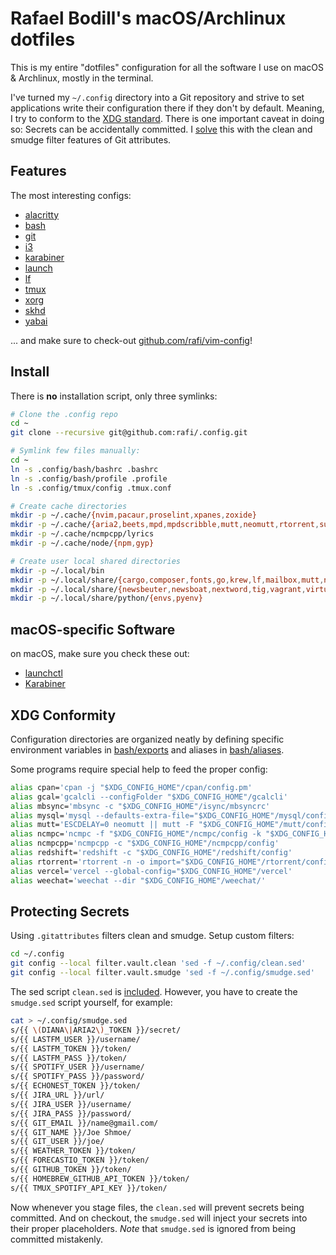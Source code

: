 # Rafael Bodill's macOS/Archlinux dotfiles

This is my entire "dotfiles" configuration for all the software I use on macOS
& Archlinux, mostly in the terminal.

I've turned my `~/.config` directory into a Git repository and strive to set
applications write their configuration there if they don't by default. Meaning,
I try to conform to the [XDG standard]. There is one important caveat in doing
so: Secrets can be accidentally committed. I [solve](#protecting-secrets) this
with the clean and smudge filter features of Git attributes.

## Features

The most interesting configs:

- [alacritty](./alacritty/)
- [bash](./bash/)
- [git](./git/)
- [i3](./i3/config)
- [karabiner](./karabiner/)
- [launch](./launch/)
- [lf](./lf/)
- [tmux](./tmux/)
- [xorg](./xorg/)
- [skhd](./skhd/skhdrc)
- [yabai](./yabai/yabairc)

... and make sure to check-out [github.com/rafi/vim-config]!

## Install

There is **no** installation script, only three symlinks:

```sh
# Clone the .config repo
cd ~
git clone --recursive git@github.com:rafi/.config.git

# Symlink few files manually:
cd ~
ln -s .config/bash/bashrc .bashrc
ln -s .config/bash/profile .profile
ln -s .config/tmux/config .tmux.conf

# Create cache directories
mkdir -p ~/.cache/{nvim,pacaur,proselint,xpanes,zoxide}
mkdir -p ~/.cache/{aria2,beets,mpd,mpdscribble,mutt,neomutt,rtorrent,subtitles}
mkdir -p ~/.cache/ncmpcpp/lyrics
mkdir -p ~/.cache/node/{npm,gyp}

# Create user local shared directories
mkdir -p ~/.local/bin
mkdir -p ~/.local/share/{cargo,composer,fonts,go,krew,lf,mailbox,mutt,neomutt}
mkdir -p ~/.local/share/{newsbeuter,newsboat,nextword,tig,vagrant,virtualbox}
mkdir -p ~/.local/share/python/{envs,pyenv}
```

## macOS-specific Software

on macOS, make sure you check these out:

- [launchctl](./launch/)
- [Karabiner](./karabiner/)

## XDG Conformity

Configuration directories are organized neatly by defining
specific environment variables in [bash/exports](./bash/exports) and
aliases in [bash/aliases](./bash/aliases).

Some programs require special help to feed the proper config:

```sh
alias cpan='cpan -j "$XDG_CONFIG_HOME"/cpan/config.pm'
alias gcal='gcalcli --configFolder "$XDG_CONFIG_HOME"/gcalcli'
alias mbsync='mbsync -c "$XDG_CONFIG_HOME"/isync/mbsyncrc'
alias mysql='mysql --defaults-extra-file="$XDG_CONFIG_HOME"/mysql/config'
alias mutt='ESCDELAY=0 neomutt || mutt -F "$XDG_CONFIG_HOME"/mutt/config'
alias ncmpc='ncmpc -f "$XDG_CONFIG_HOME"/ncmpc/config -k "$XDG_CONFIG_HOME"/ncmpc/keys'
alias ncmpcpp='ncmpcpp -c "$XDG_CONFIG_HOME"/ncmpcpp/config'
alias redshift='redshift -c "$XDG_CONFIG_HOME"/redshift/config'
alias rtorrent='rtorrent -n -o import="$XDG_CONFIG_HOME"/rtorrent/config.rc'
alias vercel='vercel --global-config="$XDG_CONFIG_HOME"/vercel'
alias weechat='weechat --dir "$XDG_CONFIG_HOME"/weechat/'
```

## Protecting Secrets

Using `.gitattributes` filters clean and smudge. Setup custom filters:

```sh
cd ~/.config
git config --local filter.vault.clean 'sed -f ~/.config/clean.sed'
git config --local filter.vault.smudge 'sed -f ~/.config/smudge.sed'
```

The sed script `clean.sed` is [included](./clean.sed).
However, you have to create the `smudge.sed` script yourself, for example:

```sh
cat > ~/.config/smudge.sed
s/{{ \(DIANA\|ARIA2\)_TOKEN }}/secret/
s/{{ LASTFM_USER }}/username/
s/{{ LASTFM_TOKEN }}/token/
s/{{ LASTFM_PASS }}/token/
s/{{ SPOTIFY_USER }}/username/
s/{{ SPOTIFY_PASS }}/password/
s/{{ ECHONEST_TOKEN }}/token/
s/{{ JIRA_URL }}/url/
s/{{ JIRA_USER }}/username/
s/{{ JIRA_PASS }}/password/
s/{{ GIT_EMAIL }}/name@gmail.com/
s/{{ GIT_NAME }}/Joe Shmoe/
s/{{ GIT_USER }}/joe/
s/{{ WEATHER_TOKEN }}/token/
s/{{ FORECASTIO_TOKEN }}/token/
s/{{ GITHUB_TOKEN }}/token/
s/{{ HOMEBREW_GITHUB_API_TOKEN }}/token/
s/{{ TMUX_SPOTIFY_API_KEY }}/token/
```

Now whenever you stage files, the `clean.sed` will prevent secrets being
committed. And on checkout, the `smudge.sed` will inject your secrets into
their proper placeholders. _Note_ that `smudge.sed` is ignored from being
committed mistakenly.

[XDG standard]: https://wiki.archlinux.org/index.php/XDG_Base_Directory
[github.com/rafi/vim-config]: https://github.com/rafi/vim-config
